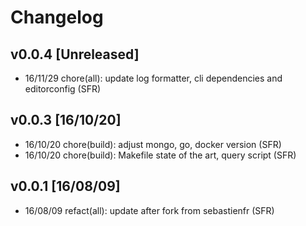 # Changelog
## v0.0.4 [Unreleased]
- 16/11/29 chore(all): update log formatter, cli dependencies and editorconfig (SFR)

## v0.0.3 [16/10/20]
- 16/10/20 chore(build): adjust mongo, go, docker version (SFR)
- 16/10/20 chore(build): Makefile state of the art, query script (SFR)

## v0.0.1 [16/08/09]
- 16/08/09 refact(all): update after fork from sebastienfr (SFR)
